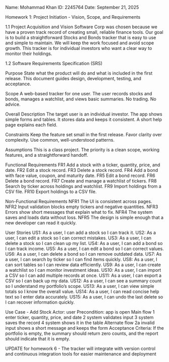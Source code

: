 Name: Mohammad Khan ID: 2245764 Date: September 21, 2025

Homework 1: Project Initiation - Vision, Scope, and Requirements

1.1 Project Acquisition and Vision Software Corp was chosen because we have a proven track record of creating small, reliable finance tools. Our goal is to build a straightforward Stocks and Bonds tracker that is easy to use and simple to maintain. We will keep the work focused and avoid scope growth. This tracker is for individual investors who want a clear way to monitor their holdings.

1.2 Software Requirements Specification (SRS)

Purpose State what the product will do and what is included in the first release. This document guides design, development, testing, and acceptance.

Scope A web-based tracker for one user. The user records stocks and bonds, manages a watchlist, and views basic summaries. No trading. No advice.

Overall Description The target user is an individual investor. The app shows simple forms and tables. It stores data and keeps it consistent. A short help page explains each field.

Constraints Keep the feature set small in the first release. Favor clarity over complexity. Use common, well-understood patterns.

Assumptions This is a class project. The priority is a clean scope, working features, and a straightforward handoff.

Functional Requirements FR1 Add a stock with a ticker, quantity, price, and date. FR2 Edit a stock record. FR3 Delete a stock record. FR4 Add a bond with face value, coupon, and maturity date. FR5 Edit a bond record. FR6 Delete a bond record. FR7 Create and manage a watchlist of tickers. FR8 Search by ticker across holdings and watchlist. FR9 Import holdings from a CSV file. FR10 Export holdings to a CSV file.

Non-Functional Requirements NFR1 The UI is consistent across pages. NFR2 Input validation blocks empty tickers and negative quantities. NFR3 Errors show short messages that explain what to fix. NFR4 The system saves and loads data without loss. NFR5 The design is simple enough that a new developer can read it quickly.

User Stories US1: As a user, I can add a stock so I can track it. US2: As a user, I can edit a stock so I can correct mistakes. US3: As a user, I can delete a stock so I can clean up my list. US4: As a user, I can add a bond so I can track income. US5: As a user, I can edit a bond so I can correct values. US6: As a user, I can delete a bond so I can remove outdated data. US7: As a user, I can search by ticker so I can find items quickly. US8: As a user, I can sort tables so I can review data efficiently. US9: As a user, I can create a watchlist so I can monitor investment ideas. US10: As a user, I can import a CSV so I can add multiple records at once. US11: As a user, I can export a CSV so I can back up my data. US12: As a user, I can see a summary count so I understand my portfolio’s scope. US13: As a user, I can view simple totals so I know the overall value. US14: As a user, I can read concise help text so I enter data accurately. US15: As a user, I can undo the last delete so I can recover information quickly.

Use Case - Add Stock Actor: user Precondition: app is open Main flow 1 enter ticker, quantity, price, and date 2 system validates input 3 system saves the record 4 system shows it in the table Alternate flow 2a invalid input shows a short message and keeps the form Acceptance Criteria: If the portfolio is empty, the summary should return zero counts, and the report should indicate that it is empty.

UPDATE for homework 6 - The tracker will integrate with version control and continuous integration tools for easier maintenance and deployment
